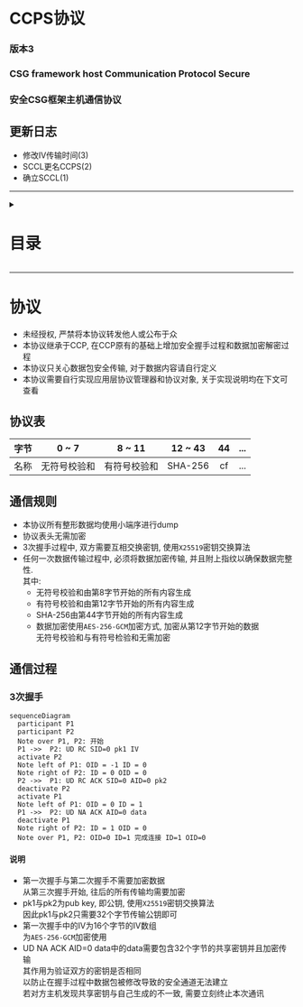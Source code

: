 # CCPS协议
### 版本3
### CSG framework host Communication Protocol Secure
### 安全CSG框架主机通信协议

## 更新日志
* 修改IV传输时间(3)
* SCCL更名CCPS(2)
* 确立SCCL(1)

---
<details>
<summary>

# 目录

</summary>

* [`协议`](#协议)
    * [`协议表`](#协议表)
    * [`通信规则`](#通信规则)
    * [`通信过程`](#通信过程)
        * [`3次握手`](#3次握手)
            * [`说明`](#说明)

</details>

---
# 协议
* 未经授权, 严禁将本协议转发他人或公布于众
* 本协议继承于CCP, 在CCP原有的基础上增加安全握手过程和数据加密解密过程
* 本协议只关心数据包安全传输, 对于数据内容请自行定义
* 本协议需要自行实现应用层协议管理器和协议对象, 关于实现说明均在下文可查看

## 协议表
| 字节 | 0 ~ 7 | 8 ~ 11 | 12 ~ 43 | 44 | ... |
| :-: | :-: | :-: | :-: | :-: | :-: |
| 名称 | 无符号校验和 | 有符号校验和 | SHA-256 | cf | ... |

## 通信规则
* 本协议所有整形数据均使用小端序进行dump
* 协议表头无需加密
* 3次握手过程中, 双方需要互相交换密钥, 使用`X25519`密钥交换算法
* 任何一次数据传输过程中, 必须将数据加密传输, 并且附上指纹以确保数据完整性.  
  其中:
  * 无符号校验和由第8字节开始的所有内容生成
  * 有符号校验和由第12字节开始的所有内容生成
  * SHA-256由第44字节开始的所有内容生成
  * 数据加密使用`AES-256-GCM`加密方式, 加密从第12字节开始的数据  
    无符号校验和与有符号检验和无需加密

## 通信过程
### 3次握手
```mermaid
sequenceDiagram
  participant P1
  participant P2
  Note over P1, P2: 开始
  P1 ->>  P2: UD RC SID=0 pk1 IV
  activate P2
  Note left of P1: OID = -1 ID = 0
  Note right of P2: ID = 0 OID = 0
  P2 ->>  P1: UD RC ACK SID=0 AID=0 pk2
  deactivate P2
  activate P1
  Note left of P1: OID = 0 ID = 1
  P1 ->>  P2: UD NA ACK AID=0 data
  deactivate P1
  Note right of P2: ID = 1 OID = 0
  Note over P1, P2: OID=0 ID=1 完成连接 ID=1 OID=0
```
#### 说明
* 第一次握手与第二次握手不需要加密数据  
  从第三次握手开始, 往后的所有传输均需要加密
* pk1与pk2为pub key, 即公钥, 使用`X25519`密钥交换算法  
  因此pk1与pk2只需要32个字节传输公钥即可
* 第一次握手中的IV为16个字节的IV数组  
  为`AES-256-GCM`加密使用
* UD NA ACK AID=0 data中的data需要包含32个字节的共享密钥并且加密传输  
  其作用为验证双方的密钥是否相同  
  以防止在握手过程中数据包被修改导致的安全通道无法建立  
  若对方主机发现共享密钥与自己生成的不一致, 需要立刻终止本次通讯
